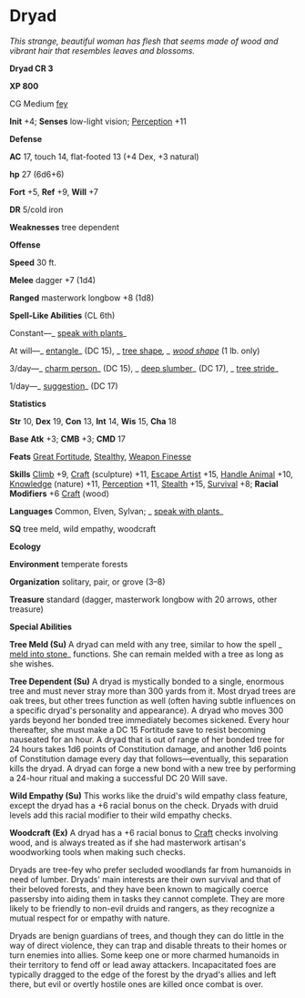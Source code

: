 # Dryad

_This strange, beautiful woman has flesh that seems made of wood and vibrant hair that resembles leaves and blossoms._

**Dryad CR 3**

**XP 800**

CG Medium [fey](creatureTypes.md#_fey)

**Init** +4; **Senses** low-light vision; [Perception](../skills/perception.md#_perception) +11

**Defense**

**AC** 17, touch 14, flat-footed 13 (+4 Dex, +3 natural)

**hp** 27 (6d6+6)

**Fort** +5, **Ref** +9, **Will** +7

**DR** 5/cold iron

**Weaknesses** tree dependent

**Offense**

**Speed** 30 ft.

**Melee** dagger +7 (1d4)

**Ranged** masterwork longbow +8 (1d8)

**Spell-Like Abilities** (CL 6th)

Constant—_ [speak with plants](../spells/speakWithPlants.md#_speak-with-plants)_

At will—_ [entangle](../spells/entangle.md#_entangle)_ (DC 15), _ [tree shape](../spells/treeShape.md#_tree-shape)_, _ [wood shape](../spells/woodShape.md#_wood-shape)_ (1 lb. only)

3/day—_ [charm person](../spells/charmPerson.md#_charm-person)_ (DC 15), _ [deep slumber](../spells/deepSlumber.md#_deep-slumber)_ (DC 17), _ [tree stride](../spells/treeStride.md#_tree-stride)_

1/day—_ [suggestion](../spells/suggestion.md#_suggestion)_ (DC 17)

**Statistics**

**Str** 10, **Dex** 19, **Con** 13, **Int** 14, **Wis** 15, **Cha** 18

**Base Atk** +3; **CMB** +3; **CMD** 17

**Feats** [Great Fortitude](../feats.md#_great-fortitude), [Stealthy](../feats.md#_stealthy), [Weapon Finesse](../feats.md#_weapon-finesse)

**Skills** [Climb](../skills/climb.md#_climb) +9, [Craft](../skills/craft.md#_craft) (sculpture) +11, [Escape Artist](../skills/escapeArtist.md#_escape-artist) +15, [Handle Animal](../skills/handleAnimal.md#_handle-animal) +10, [Knowledge](../skills/knowledge.md#_knowledge) (nature) +11, [Perception](../skills/perception.md#_perception) +11, [Stealth](../skills/stealth.md#_stealth) +15, [Survival](../skills/survival.md#_survival) +8; **Racial Modifiers** +6 [Craft](../skills/craft.md#_craft) (wood)

**Languages** Common, Elven, Sylvan; _ [speak with plants](../spells/speakWithPlants.md#_speak-with-plants)_

**SQ** tree meld, wild empathy, woodcraft

**Ecology**

**Environment** temperate forests

**Organization** solitary, pair, or grove (3–8)

**Treasure** standard (dagger, masterwork longbow with 20 arrows, other treasure)

**Special Abilities**

**Tree Meld (Su)** A dryad can meld with any tree, similar to how the spell _ [meld into stone](../spells/meldIntoStone.md#_meld-into-stone)_ functions. She can remain melded with a tree as long as she wishes.

**Tree Dependent (Su)** A dryad is mystically bonded to a single, enormous tree and must never stray more than 300 yards from it. Most dryad trees are oak trees, but other trees function as well (often having subtle influences on a specific dryad's personality and appearance). A dryad who moves 300 yards beyond her bonded tree immediately becomes sickened. Every hour thereafter, she must make a DC 15 Fortitude save to resist becoming nauseated for an hour. A dryad that is out of range of her bonded tree for 24 hours takes 1d6 points of Constitution damage, and another 1d6 points of Constitution damage every day that follows—eventually, this separation kills the dryad. A dryad can forge a new bond with a new tree by performing a 24-hour ritual and making a successful DC 20 Will save.

**Wild Empathy (Su)** This works like the druid's wild empathy class feature, except the dryad has a +6 racial bonus on the check. Dryads with druid levels add this racial modifier to their wild empathy checks.

**Woodcraft (Ex)** A dryad has a +6 racial bonus to [Craft](../skills/craft.md#_craft) checks involving wood, and is always treated as if she had masterwork artisan's woodworking tools when making such checks.

Dryads are tree-fey who prefer secluded woodlands far from humanoids in need of lumber. Dryads' main interests are their own survival and that of their beloved forests, and they have been known to magically coerce passersby into aiding them in tasks they cannot complete. They are more likely to be friendly to non-evil druids and rangers, as they recognize a mutual respect for or empathy with nature.

Dryads are benign guardians of trees, and though they can do little in the way of direct violence, they can trap and disable threats to their homes or turn enemies into allies. Some keep one or more charmed humanoids in their territory to fend off or lead away attackers. Incapacitated foes are typically dragged to the edge of the forest by the dryad's allies and left there, but evil or overtly hostile ones are killed once combat is over.

